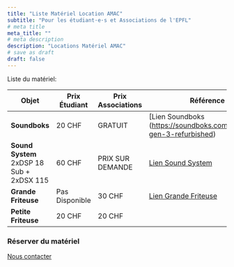```yaml
---
title: "Liste Matériel Location AMAC"
subtitle: "Pour les étudiant·e·s et Associations de l'EPFL"
# meta title
meta_title: ""
# meta description
description: "Locations Matériel AMAC"
# save as draft
draft: false        
---
```


Liste du matériel:

| Objet                | Prix Étudiant       | Prix Associations       | Référence du produit  |
|----------------------|---------------------|-------------------------|-----------------------|
| **Soundboks**         | 20 CHF              | GRATUIT                 | [Lien Soundboks (https://soundboks.com/products/soundboks-gen-3-refurbished)   |
| **Sound System** 2xDSP 18 Sub + 2xDSX 115     | 60 CHF              | PRIX SUR DEMANDE        | [Lien Sound System](https://www.thomannmusic.ch/intl/the_box_pro.html)|
| **Grande Friteuse**   | Pas Disponible     | 30 CHF                  | [Lien Grande Friteuse](https://www.galaxus.ch/fr/s2/product/royal-catering-friteuse-electrique-2-x-16-litres-400-v-friteuse-41885447) |
| **Petite Friteuse**   | 20 CHF              | 20 CHF                  |  | 


### Réserver du matériel

<a class=" btn btn-primary p-1 px-3" href="mailto:amac@epfl.ch">Nous contacter</a>
